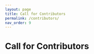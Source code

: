 ```yaml
---
layout: page
title: Call for Contributors
permalink: /contributors/
nav_order: 9
---
```


# Call for Contributors